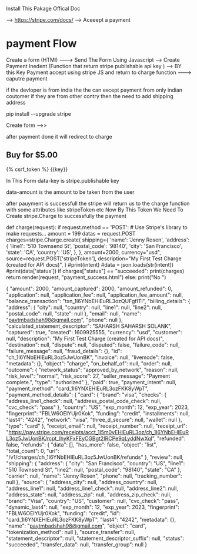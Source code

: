 Install This Pakage Offical Doc 

--> https://stripe.com/docs/ --> Aceeept a payment 


# payment Flow 

Create a form (HTMl) ---> Send The Form Using Javascript --> Create Payment Inedent (Function that return stripe publishable api key  ) --> BY this Key Payment accept using stripe JS and return to charge function ---> caputre payment

if the devloper is from india the the can except payment from only indian coutomer if they are from other contry then the need to add shipping address 

pip install --upgrade stripe


Create form -->>

after payment done it will redirect to charge


<h2>Buy for $5.00</h2>
<form action="{% url 'charge' %}" method="post">
  {% csrf_token %}
    {{key}}
  <script src="https://checkout.stripe.com/checkout.js" class="stripe-button"
          data-key="{{ key }}"
          data-description="A Django Charge"
          data-amount="50000"
          data-locale="auto"
data-label="Proccedd To payyy"
          ></script>
</form>

In This Form data-key is stripe.publishable key

data-amount is the amount to be taken from the user 



after pauyment is successfull the stripe will return us to the charge function with some attributes like stripeToken etc Now By This Token We Need To Create stripe.Charge to successfully the payment 

def charge(request):
    if request.method == 'POST':
            # Use Stripe's library to make requests...
            amount = 199
            datas = request.POST
            charges=stripe.Charge.create(
                shipping={
                    'name': 'Jenny Rosen',
                    'address': {
                        'line1': '510 Townsend St',
                        'postal_code': '98140',
                        'city': 'San Francisco',
                        'state': 'CA',
                        'country': 'US',
                    },
                },
                amount=2000,
                currency="usd",
                source=request.POST['stripeToken'],
                description="My First Test Charge (created for API docs)",
            )
            #print(intent)
            #data = json.loads(str(intent))
            #print(data['status'])
            if charges["status"] == "succeeded":
                     print(charges)
                     return render(request, "payment_success.html")
            else:
                print("No ")



{
  "amount": 2000,
  "amount_captured": 2000,
  "amount_refunded": 0,
  "application": null,
  "application_fee": null,
  "application_fee_amount": null,
  "balance_transaction": "txn_1I6YNbEHlEuRL3ozQUFgfITl",
  "billing_details": {
    "address": {
      "city": null,
      "country": null,
      "line1": null,
      "line2": null,
      "postal_code": null,
      "state": null
    },
    "email": null,
    "name": "paytmbadshah98@gmail.com",
    "phone": null
  },
  "calculated_statement_descriptor": "SAHARSH SAHARSH SOLANK",
  "captured": true,
  "created": 1609925555,
  "currency": "usd",
  "customer": null,
  "description": "My First Test Charge (created for API docs)",
  "destination": null,
  "dispute": null,
  "disputed": false,
  "failure_code": null,
  "failure_message": null,
  "fraud_details": {},
  "id": "ch_1I6YNbEHlEuRL3oz5JwUonBK",
  "invoice": null,
  "livemode": false,
  "metadata": {},
  "object": "charge",
  "on_behalf_of": null,
  "order": null,
  "outcome": {
    "network_status": "approved_by_network",
    "reason": null,
    "risk_level": "normal",
    "risk_score": 27,
    "seller_message": "Payment complete.",
    "type": "authorized"
  },
  "paid": true,
  "payment_intent": null,
  "payment_method": "card_1I6YNXEHlEuRL3ozFKK8yWpT",
  "payment_method_details": {
    "card": {
      "brand": "visa",
      "checks": {
        "address_line1_check": null,
        "address_postal_code_check": null,
        "cvc_check": "pass"
      },
      "country": "US",
      "exp_month": 12,
      "exp_year": 2023,
      "fingerprint": "FBLW6OEIYUjr0Kok",
      "funding": "credit",
      "installments": null,
      "last4": "4242",
      "network": "visa",
      "three_d_secure": null,
      "wallet": null
    },
    "type": "card"
  },
  "receipt_email": null,
  "receipt_number": null,
  "receipt_url": "https://pay.stripe.com/receipts/acct_1I5m0yEHlEuRL3oz/ch_1I6YNbEHlEuRL3oz5JwUonBK/rcpt_IhyKFxFEyCGBgt2IRCPe9qLyddNwXql",
  "refunded": false,
  "refunds": {
    "data": [],
    "has_more": false,
    "object": "list",
    "total_count": 0,
    "url": "/v1/charges/ch_1I6YNbEHlEuRL3oz5JwUonBK/refunds"
  },
  "review": null,
  "shipping": {
    "address": {
      "city": "San Francisco",
      "country": "US",
      "line1": "510 Townsend St",
      "line2": null,
      "postal_code": "98140",
      "state": "CA"
    },
    "carrier": null,
    "name": "Jenny Rosen",
    "phone": null,
    "tracking_number": null
  },
  "source": {
    "address_city": null,
    "address_country": null,
    "address_line1": null,
    "address_line1_check": null,
    "address_line2": null,
    "address_state": null,
    "address_zip": null,
    "address_zip_check": null,
    "brand": "Visa",
    "country": "US",
    "customer": null,
    "cvc_check": "pass",
    "dynamic_last4": null,
    "exp_month": 12,
    "exp_year": 2023,
    "fingerprint": "FBLW6OEIYUjr0Kok",
    "funding": "credit",
    "id": "card_1I6YNXEHlEuRL3ozFKK8yWpT",
    "last4": "4242",
    "metadata": {},
    "name": "paytmbadshah98@gmail.com",
    "object": "card",
    "tokenization_method": null
  },
  "source_transfer": null,
  "statement_descriptor": null,
  "statement_descriptor_suffix": null,
  "status": "succeeded",
  "transfer_data": null,
  "transfer_group": null
}
